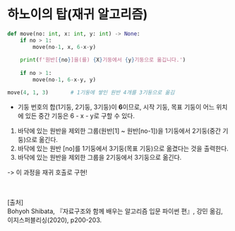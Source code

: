 # 하노이의 탑(재귀 알고리즘)

~~~python
def move(no: int, x: int, y: int) -> None:
    if no > 1:
        move(no-1, x, 6-x-y)
    
    print(f'원반[{no}]을(를) {X}기둥에서 {y}기둥으로 옮깁니다.')
    
    if no > 1:
        move(no-1, 6-x-y, y)
~~~

~~~python
move(4, 1, 3)		# 1기둥에 쌓인 원반 4개를 3기둥으로 옮김 
~~~

- 기둥 번호의 합(1기둥, 2기둥, 3기둥)이 **6**이므로, 시작 기둥, 목표 기둥이 어느 위치에 있든 중간 기둥은 6 - x - y로 구할 수 있다.

1. 바닥에 있는 원반을 제외한 그룹(원반[1] ~ 원반[no-1])을 1기둥에서 2기둥(중간 기둥)으로 옮긴다.
2. 바닥에 있는 원반 [no]를 1기둥에서 3기둥(목표 기둥)으로 옮겼다는 것을 출력한다.
3. 바닥에 있는 원반을 제외한 그룹을 2기둥에서 3기둥으로 옮긴다.

-> 이 과정을 재귀 호출로 구현!

<br/><br/>
[출처]<br/>
Bohyoh Shibata, 『자료구조와 함께 배우는 알고리즘 입문 파이썬 편』, 강민 옮김, 이지스퍼블리싱(2020), p200-203.
